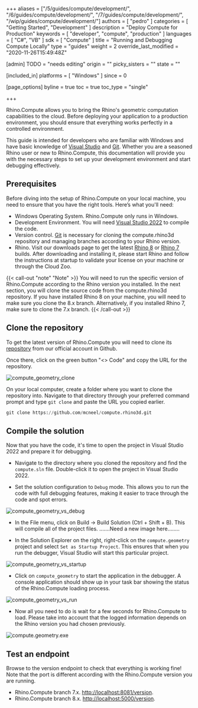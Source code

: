 +++
aliases = ["/5/guides/compute/development/", "/6/guides/compute/development/", "/7/guides/compute/development/", "/wip/guides/compute/development/"]
authors = [ "pedro" ]
categories = [ "Getting Started", "Development" ]
description = "Deploy Compute for Production"
keywords = [ "developer", "compute", "production" ]
languages = [ "C#", "VB" ]
sdk = [ "Compute" ]
title = "Running and Debugging Compute Locally"
type = "guides"
weight = 2
override_last_modified = "2020-11-26T15:49:48Z"

[admin]
TODO = "needs editing"
origin = ""
picky_sisters = ""
state = ""

[included_in]
platforms = [ "Windows" ]
since = 0

[page_options]
byline = true
toc = true
toc_type = "single"

+++

Rhino.Compute allows you to bring the Rhino's geometric computation capabilities to the cloud. Before deploying your application to a production environment, you should ensure that everything works perfectly in a controlled environment.

This guide is intended for developers who are familiar with Windows and have basic knowledge of [Visual Studio](https://visualstudio.microsoft.com/downloads/) and [Git](https://git-scm.com/downloads). Whether you are a seasoned Rhino user or new to Rhino.Compute, this documentation will provide you with the necessary steps to set up your development environment and start debugging effectively.

## Prerequisites

Before diving into the setup of Rhino.Compute on your local machine, you need to ensure that you have the right tools. Here’s what you'll need:

- Windows Operating System. Rhino.Compute only runs in Windows.
- Development Environment. You will need [Visual Studio 2022](https://visualstudio.microsoft.com/downloads/) to compile the code.
- Version control. [Git](https://git-scm.com/downloads) is necessary for cloning the compute.rhino3d repository and managing branches according to your Rhino version.
- Rhino. Visit our downloads page to get the latest [Rhino 8](https://www.rhino3d.com/download/rhino-for-windows/7/latest) or [Rhino 7](https://www.rhino3d.com/download/rhino-for-windows/7/latest) builds. After downloading and installing it, please start Rhino and follow the instructions at startup to validate your license on your machine or through the Cloud Zoo.

{{< call-out "note" "Note" >}}
You will need to run the specific version of Rhino.Compute according to the Rhino version you installed. In the next section, you will clone the source code from the compute.rhino3d repository. If you have installed Rhino 8 on your machine, you will need to make sure you clone the 8.x branch. Alternatively, if you installed Rhino 7, make sure to clone the 7.x branch.
{{< /call-out >}}

## Clone the repository

To get the latest version of Rhino.Compute you will need to clone its [repository](https://github.com/mcneel/compute.rhino3d) from our official account in Github.

Once there, click on the green button "<> Code" and copy the URL for the repository.

![compute_geometry_clone](/images/compute_geometry_clone.png)

On your local computer, create a folder where you want to clone the repository into. Navigate to that directory through your preferred command prompt and type `git clone` and paste the URL you copied earlier.

```python
git clone https://github.com/mcneel/compute.rhino3d.git
```

## Compile the solution

Now that you have the code, it's time to open the project in Visual Studio 2022 and prepare it for debugging.

- Navigate to the directory where you cloned the repository and find the `compute.sln` file. Double-click it to open the project in Visual Studio 2022.

- Set the solution configuration to `Debug` mode. This allows you to run the code with full debugging features, making it easier to trace through the code and spot errors.

![compute_geometry_vs_debug](/images/compute_geometry_vs_debug.png)

- In the File menu, click on Build -> Build Solution (Ctrl + Shift + B). This will compile all of the project files.
.......Need a new image here........

- In the Solution Explorer on the right, right-click on the `compute.geometry` project and select `Set as Startup Project`. This ensures that when you run the debugger, Visual Studio will start this particular project.

![compute_geometry_vs_startup](/images/compute_geometry_vs_startup.png)

- Click on `compute_geometry` to start the application in the debugger. A console application should show up in your task bar showing the status of the Rhino.Compute loading process.

![compute_geometry_vs_run](/images/compute_geometry_vs_run.png)

- Now all you need to do is wait for a few seconds for Rhino.Compute to load. Please take into account that the logged information depends on the Rhino version you had chosen previously.

![compute.geometry.exe](/images/compute_geometry_screenshot.png)

## Test an endpoint

Browse to the version endpoint to check that everything is working fine! Note that the port is different according with the Rhino.Compute version you are running.

- Rhino.Compute branch 7.x. [http://localhost:8081/version](http://localhost:8081/version).
- Rhino.Compute branch 8.x. [http://localhost:5000/version](http://localhost:5000/version).